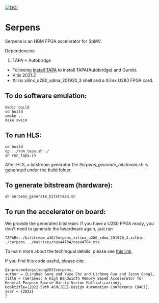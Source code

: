[![DOI](https://zenodo.org/badge/480584531.svg)](https://zenodo.org/badge/latestdoi/480584531)

# Serpens

Serpens is an HBM FPGA accelerator for SpMV. 

Dependencies: 
1. TAPA + Autobridge

+ Following [Install TAPA](https://tapa.readthedocs.io/en/release/installation.html) to install TAPA(Autobridge) and Gurobi.
+ Vitis 2021.2
+ Xilinx xilinx_u280_xdma_201920_3 shell and a Xilinx U280 FPGA card.


## To do software emulation:

    mkdir build
    cd build
    cmake ..
    make swsim
    
## To run HLS:

    cd build
    cp ../run_tapa.sh ./
    sh run_tapa.sh

After HLS, a bitstream generator file *Serpens_generate_bitstream.sh* is generated under the build folder. 

## To generate bitstream (hardware):

    sh Serpens_generate_bitstream.sh
    
## To run the accelerator on board:
We provide the generated bitstream. If you have a U280 FPGA ready, you don't need to generate the hwardware again, just run

    TAPAB=../bitstream_a16/Serpens_xilinx_u280_xdma_201920_3.xclbin ./serpens ../matrices/nasa4704/nasa4704.mtx


To learn more about the techinqual details, please see [this link](https://arxiv.org/abs/2111.12555).


If you find this code useful, please cite:

    @inproceedings{song2022serpens,
    author = {Linghao Song and Yuze Chi and Licheng Guo and Jason Cong},
    title = {Serpens: A High Bandwidth Memory Based Accelerator for General-Purpose Sparse Matrix-Vector Multiplication},
    booktitle={2022 59th ACM/IEEE Design Automation Conference (DAC)},
    year = {2022}
    }

